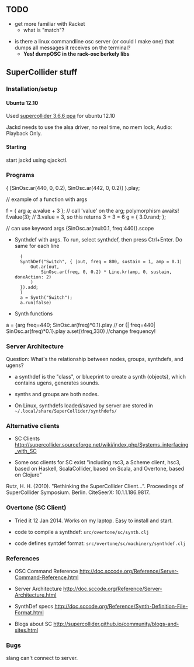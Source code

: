 
## TODO

- get more familiar with Racket
	- what is "match"?


* is there a linux commandline osc server (or could I make one) that dumps all messages it receives on the terminal?
	* **Yes! dumpOSC in the rack-osc berkely libs**




## SuperCollider stuff


### Installation/setup

#### Ubuntu 12.10


Used [supercollider 3.6.6 ppa](https://launchpad.net/~supercollider/+archive/ppa) for ubuntu 12.10

Jackd needs to use the alsa driver, no real time, no mem lock, Audio: Playback Only.



#### Starting

start jackd using qjackctl.




### Programs

{ [SinOsc.ar(440, 0, 0.2), SinOsc.ar(442, 0, 0.2)] }.play;


// example of a function with args

f = { arg a; a.value + 3 };    // call 'value' on the arg; polymorphism awaits!
f.value(3);            // 3.value = 3, so this returns 3 + 3 = 6
g = { 3.0.rand; };

// can use keyword args
{SinOsc.ar(mul:0.1, freq:440)}.scope


* Synthdef with args. To run, select synthdef, then press Ctrl+Enter. Do same for each line

		(
		SynthDef("Switch", { |out, freq = 800, sustain = 1, amp = 0.1|
			Out.ar(out,
				SinOsc.ar(freq, 0, 0.2) * Line.kr(amp, 0, sustain, doneAction: 2)
			)
		}).add;
		)
		a = Synth("Switch");
		a.run(false)


* Synth functions

a = {arg freq=440; SinOsc.ar(freq)*0.1}.play
// or {| freq=440| SinOsc.ar(freq)*0.1}.play
a.set(\freq,330) //change frequency! 


### Server Architecture


Question: What's the relationship between nodes, groups, synthdefs, and ugens?

* a synthdef is the "class", or blueprint to create a synth (objects), which contains ugens, generates sounds.

* synths and groups are both nodes.



* On Linux, synthdefs loaded/saved by server are stored in `~/.local/share/SuperCollider/synthdefs/`




### Alternative clients


* SC Clients
http://supercollider.sourceforge.net/wiki/index.php/Systems_interfacing_with_SC


* Some osc clients for SC exist "including rsc3, a Scheme client, hsc3, based on Haskell, ScalaCollider, based on Scala, and Overtone, based on Clojure"

Rutz, H. H. (2010). "Rethinking the SuperCollider Client...". Proceedings of SuperCollider Symposium. Berlin. CiteSeerX: 10.1.1.186.9817.


### Overtone (SC Client)

- Tried it 12 Jan 2014. Works on my laptop. Easy to install and start.


- code to compile a synthdef: `src/overtone/sc/synth.clj`
- code defines syntdef format: `src/overtone/sc/machinery/synthdef.clj`



### References


* OSC Command Reference
http://doc.sccode.org/Reference/Server-Command-Reference.html

* Server Architecture
http://doc.sccode.org/Reference/Server-Architecture.html

* SynthDef specs
http://doc.sccode.org/Reference/Synth-Definition-File-Format.html

* Blogs about SC
http://supercollider.github.io/community/blogs-and-sites.html




### Bugs

slang can't connect to server.




